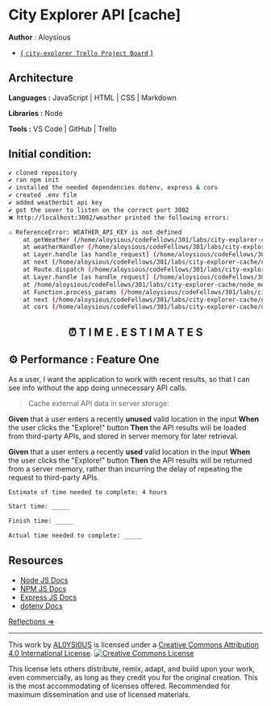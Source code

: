 # City Explorer API [cache]

**Author** : Aloysious

+ [{ `city-explorer Trello Project Board` }](https://trello.com/b/0jJjZi3c/city-explorer-trello-board)

## Architecture

**Languages :** JavaScript | HTML | CSS | Markdown

**Libraries :** Node

**Tools :** VS Code | GitHub | Trello

## Initial condition:

````bash
✔️ cloned repository
✔️ ran npm init
✔️ installed the needed dependencies dotenv, express & cors
✔️ created .env file
✔️ added weatherbit api key
✔️ got the sever to listen on the correct port 3002
❌ http://localhost:3002/weather printed the following errors:

⚠️ ReferenceError: WEATHER_API_KEY is not defined
    at getWeather (/home/aloysious/codeFellows/301/labs/city-explorer-cache/modules/weather.js:11:10)
    at weatherHandler (/home/aloysious/codeFellows/301/labs/city-explorer-cache/server.js:20:3)
    at Layer.handle [as handle_request] (/home/aloysious/codeFellows/301/labs/city-explorer-cache/node_modules/express/lib/router/layer.js:95:5)
    at next (/home/aloysious/codeFellows/301/labs/city-explorer-cache/node_modules/express/lib/router/route.js:137:13)
    at Route.dispatch (/home/aloysious/codeFellows/301/labs/city-explorer-cache/node_modules/express/lib/router/route.js:112:3)
    at Layer.handle [as handle_request] (/home/aloysious/codeFellows/301/labs/city-explorer-cache/node_modules/express/lib/router/layer.js:95:5)
    at /home/aloysious/codeFellows/301/labs/city-explorer-cache/node_modules/express/lib/router/index.js:281:22
    at Function.process_params (/home/aloysious/codeFellows/301/labs/city-explorer-cache/node_modules/express/lib/router/index.js:335:12)
    at next (/home/aloysious/codeFellows/301/labs/city-explorer-cache/node_modules/express/lib/router/index.js:275:10)
    at cors (/home/aloysious/codeFellows/301/labs/city-explorer-cache/node_modules/cors/lib/index.js:188:7)
````

<h2 align="center">⏰ T I M E . E S T I M A T E S</h2>

## ⚙️ **Performance** : Feature One

As a user, I want the application to work with recent results, so that I can see info without the app doing unnecessary API calls.

> Cache external API data in server storage:

**Given** that a user enters a recently **unused** valid location in the input
**When** the user clicks the "Explore!" button
**Then** the API results will be loaded from third-party APIs, and stored in server memory for later retrieval.

**Given** that a user enters a recently **used** valid location in the input
**When** the user clicks the "Explore!" button
**Then** the API results will be returned from a server memory, rather than incurring the delay of repeating the request to third-party APIs.

```sh
Estimate of time needed to complete: 4 hours

Start time: _____

Finish time: _____

Actual time needed to complete: _____
```

## Resources

+ [Node JS Docs](https://nodejs.org/en/)
+ [NPM JS Docs](https://docs.npmjs.com/)
+ [Express JS Docs](http://expressjs.com/en/4x/api.html)
+ [dotenv Docs](https://www.npmjs.com/package/dotenv)

[Reflections ⇒](reflections.md)

---

This work by <a xmlns:cc="http://creativecommons.org/ns#" href="https://github.com/AL0YSI0US/" property="cc:attributionName" rel="cc:attributionURL">AL0YSI0US</a> is licensed under a <a rel="license" href="http://creativecommons.org/licenses/by/4.0/">Creative Commons Attribution 4.0 International License</a>. <a rel="license" href="http://creativecommons.org/licenses/by/4.0/"><img alt="Creative Commons License" style="border-width:0" src="https://i.creativecommons.org/l/by/4.0/88x31.png" /></a><br />

This license lets others distribute, remix, adapt, and build upon your work, even commercially, as long as they credit you for the original creation. This is the most accommodating of licenses offered. Recommended for maximum dissemination and use of licensed materials.
